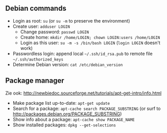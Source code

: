 Debian commands
---------------

* Login as root: `su` (or `su -m` to preserve the environment)
* Create user: `adduser LOGIN`
	- Change password: `passwd LOGIN`
	- Create home: `mkdir /home/LOGIN; chown LOGIN:users /home/LOGIN` 
	- Login as this user: `su -m -s /bin/bash LOGIN` (`login LOGIN` doesn't work)
* Passwordless login: append local `~/.ssh/id_rsa.pub` to remote file `~/.ssh/authorized_keys`
* Determine Debian version: `cat /etc/debian_version`


Package manager
---------------

Zie ook: <http://newbiedoc.sourceforge.net/tutorials/apt-get-intro/info.html>

* Make package list up-to-date: `apt-get update`
* Search for a package: `apt-cache search PACKAGE_SUBSTRING` (or surf to <http://packages.debian.org/PACKAGE_SUBSTRING>)
* Show info about a package: `apt-cache show PACKAGE_NAME`
* Show installed packages: `dpkg --get-selections`
